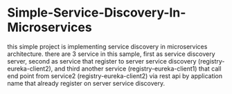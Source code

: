 # Simple-Service-Discovery-In-Microservices

this simple project is implementing service discovery in microservices architecture.
there are 3 service in this sample, first as service discovery server, 
second as service that register to server service discovery (registry-eureka-client2), 
and third another service (registry-eureka-client1) that call end point from service2 (registry-eureka-client2) via rest api by application name that already register on server service discovery.




